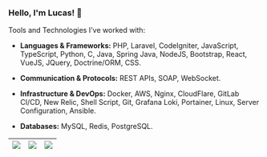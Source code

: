 ### Hello, I'm Lucas! 👋

Tools and Technologies I've worked with:

- **Languages & Frameworks:** PHP, Laravel, CodeIgniter, JavaScript, TypeScript, Python, C, Java, Spring Java, NodeJS, Bootstrap, React, VueJS, JQuery, Doctrine/ORM, CSS.

- **Communication & Protocols:** REST APIs, SOAP, WebSocket.
  
- **Infrastructure & DevOps:** Docker, AWS, Nginx, CloudFlare, GitLab CI/CD, New Relic, Shell Script, Git, Grafana Loki, Portainer, Linux, Server Configuration, Ansible.

- **Databases:** MySQL, Redis, PostgreSQL.

| ![](http://github-profile-summary-cards.vercel.app/api/cards/stats?username=lucaslz&theme=nord_dark) | ![](http://github-profile-summary-cards.vercel.app/api/cards/repos-per-language?username=lucaslz&hide=Html&theme=nord_dark) | ![](http://github-profile-summary-cards.vercel.app/api/cards/most-commit-language?username=lucaslz&theme=nord_dark) |
| :-: | :-: | :-: |
